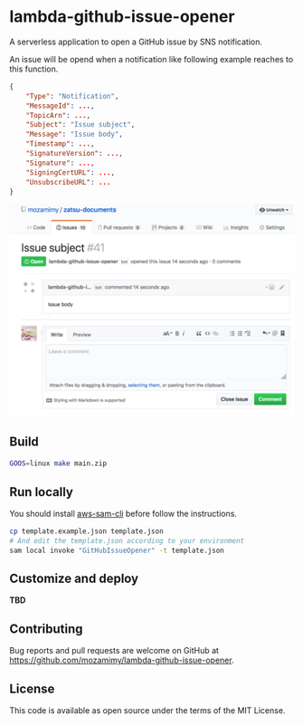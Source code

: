 # lambda-github-issue-opener

A serverless application to open a GitHub issue by SNS notification.

An issue will be opend when a notification like following example reaches to this function.

```json
{
    "Type": "Notification",
    "MessageId": ...,
    "TopicArn": ...,
    "Subject": "Issue subject",
    "Message": "Issue body",
    "Timestamp": ...,
    "SignatureVersion": ...,
    "Signature": ...,
    "SigningCertURL": ...,
    "UnsubscribeURL": ...
}
```

![](docs/example.png)

## Build

```sh
GOOS=linux make main.zip
```

## Run locally

You should install [aws-sam-cli](https://github.com/awslabs/aws-sam-cli) before follow the instructions.

```sh
cp template.example.json template.json
# And edit the template.json according to your environment
sam local invoke "GitHubIssueOpener" -t template.json
```

## Customize and deploy

**TBD**

## Contributing

Bug reports and pull requests are welcome on GitHub at https://github.com/mozamimy/lambda-github-issue-opener.

## License

This code is available as open source under the terms of the MIT License.
